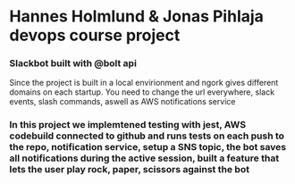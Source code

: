 # Hannes Holmlund & Jonas Pihlaja devops course project
### Slackbot built with @bolt api
Since the project is built in a local envirionment and ngork gives different domains on each startup. You need to change the url everywhere, slack events, slash commands, aswell as AWS notifications service
### In this project we implemtened testing with jest, AWS codebuild connected to github and runs tests on each push to the repo, notification service, setup a SNS topic, the bot saves all notifications during the active session, built a feature that lets the user play rock, paper, scissors against the bot

